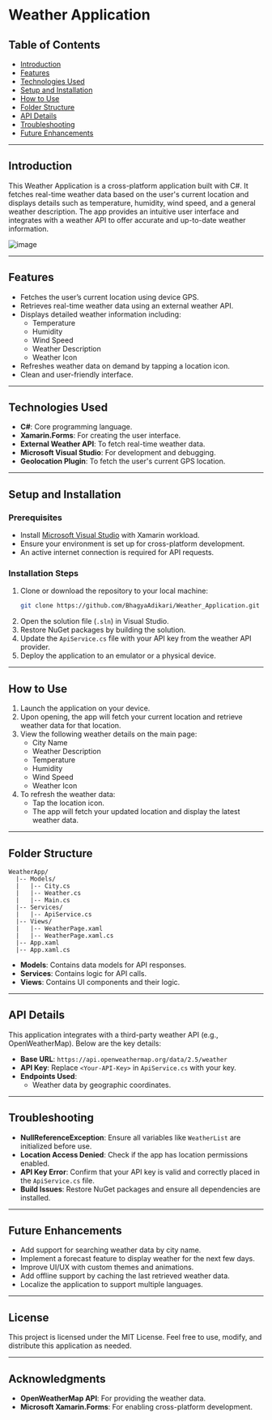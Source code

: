 # Weather Application

## Table of Contents
- [Introduction](#introduction)
- [Features](#features)
- [Technologies Used](#technologies-used)
- [Setup and Installation](#setup-and-installation)
- [How to Use](#how-to-use)
- [Folder Structure](#folder-structure)
- [API Details](#api-details)
- [Troubleshooting](#troubleshooting)
- [Future Enhancements](#future-enhancements)

---

## Introduction
This Weather Application is a cross-platform application built with C#. It fetches real-time weather data based on the user's current location and displays details such as temperature, humidity, wind speed, and a general weather description. The app provides an intuitive user interface and integrates with a weather API to offer accurate and up-to-date weather information.

![image](https://github.com/user-attachments/assets/e9c808d7-08ca-46c0-8f7a-6f6f76f4aec5)

---

## Features
- Fetches the user’s current location using device GPS.
- Retrieves real-time weather data using an external weather API.
- Displays detailed weather information including:
  - Temperature
  - Humidity
  - Wind Speed
  - Weather Description
  - Weather Icon
- Refreshes weather data on demand by tapping a location icon.
- Clean and user-friendly interface.

---

## Technologies Used
- **C#**: Core programming language.
- **Xamarin.Forms**: For creating the user interface.
- **External Weather API**: To fetch real-time weather data.
- **Microsoft Visual Studio**: For development and debugging.
- **Geolocation Plugin**: To fetch the user's current GPS location.

---

## Setup and Installation
### Prerequisites
- Install [Microsoft Visual Studio](https://visualstudio.microsoft.com/) with Xamarin workload.
- Ensure your environment is set up for cross-platform development.
- An active internet connection is required for API requests.

### Installation Steps
1. Clone or download the repository to your local machine:
   ```bash
   git clone https://github.com/BhagyaAdikari/Weather_Application.git
   ```
2. Open the solution file (`.sln`) in Visual Studio.
3. Restore NuGet packages by building the solution.
4. Update the `ApiService.cs` file with your API key from the weather API provider.
5. Deploy the application to an emulator or a physical device.

---

## How to Use
1. Launch the application on your device.
2. Upon opening, the app will fetch your current location and retrieve weather data for that location.
3. View the following weather details on the main page:
   - City Name
   - Weather Description
   - Temperature
   - Humidity
   - Wind Speed
   - Weather Icon
4. To refresh the weather data:
   - Tap the location icon.
   - The app will fetch your updated location and display the latest weather data.

---

## Folder Structure
```
WeatherApp/
  |-- Models/
  |   |-- City.cs
  |   |-- Weather.cs
  |   |-- Main.cs
  |-- Services/
  |   |-- ApiService.cs
  |-- Views/
  |   |-- WeatherPage.xaml
  |   |-- WeatherPage.xaml.cs
  |-- App.xaml
  |-- App.xaml.cs
```
- **Models**: Contains data models for API responses.
- **Services**: Contains logic for API calls.
- **Views**: Contains UI components and their logic.

---

## API Details
This application integrates with a third-party weather API (e.g., OpenWeatherMap). Below are the key details:
- **Base URL**: `https://api.openweathermap.org/data/2.5/weather`
- **API Key**: Replace `<Your-API-Key>` in `ApiService.cs` with your key.
- **Endpoints Used**:
  - Weather data by geographic coordinates.

---

## Troubleshooting
- **NullReferenceException**: Ensure all variables like `WeatherList` are initialized before use.
- **Location Access Denied**: Check if the app has location permissions enabled.
- **API Key Error**: Confirm that your API key is valid and correctly placed in the `ApiService.cs` file.
- **Build Issues**: Restore NuGet packages and ensure all dependencies are installed.

---

## Future Enhancements
- Add support for searching weather data by city name.
- Implement a forecast feature to display weather for the next few days.
- Improve UI/UX with custom themes and animations.
- Add offline support by caching the last retrieved weather data.
- Localize the application to support multiple languages.

---

## License
This project is licensed under the MIT License. Feel free to use, modify, and distribute this application as needed.

---

## Acknowledgments
- **OpenWeatherMap API**: For providing the weather data.
- **Microsoft Xamarin.Forms**: For enabling cross-platform development.


